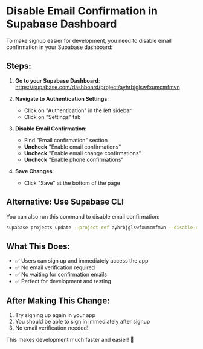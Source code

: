 # Disable Email Confirmation in Supabase Dashboard

To make signup easier for development, you need to disable email confirmation in your Supabase dashboard:

## Steps:

1. **Go to your Supabase Dashboard**: https://supabase.com/dashboard/project/ayhrbjglswfxumcmfmvn

2. **Navigate to Authentication Settings**:
   - Click on "Authentication" in the left sidebar
   - Click on "Settings" tab

3. **Disable Email Confirmation**:
   - Find "Email confirmation" section
   - **Uncheck** "Enable email confirmations"
   - **Uncheck** "Enable email change confirmations" 
   - **Uncheck** "Enable phone confirmations"

4. **Save Changes**:
   - Click "Save" at the bottom of the page

## Alternative: Use Supabase CLI

You can also run this command to disable email confirmation:

```bash
supabase projects update --project-ref ayhrbjglswfxumcmfmvn --disable-email-confirmations
```

## What This Does:

- ✅ Users can sign up and immediately access the app
- ✅ No email verification required
- ✅ No waiting for confirmation emails
- ✅ Perfect for development and testing

## After Making This Change:

1. Try signing up again in your app
2. You should be able to sign in immediately after signup
3. No email verification needed!

This makes development much faster and easier! 🚀
